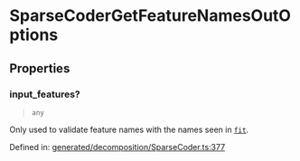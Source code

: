 # SparseCoderGetFeatureNamesOutOptions

## Properties

### input\_features?

> `any`

Only used to validate feature names with the names seen in [`fit`](#sklearn.decomposition.SparseCoder.fit "sklearn.decomposition.SparseCoder.fit").

Defined in:  [generated/decomposition/SparseCoder.ts:377](https://github.com/transitive-bullshit/scikit-learn-ts/blob/b59c1ff/packages/sklearn/src/generated/decomposition/SparseCoder.ts#L377)
